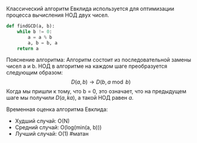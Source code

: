 Классический алгоритм Евклида используется для оптимизации процесса вычисления НОД двух чисел.

```python
def findGCD(a, b):
	while b != 0:
		a = a % b
		a, b = b, a
	return a
```
Пояснение алгоритма:
Алгоритм состоит из последовательной замены чисел a и b. НОД в алгоритме на каждом шаге преобразуется следующим образом:
$$
D(a,b)\rightarrow D(b, a \bmod b)
$$
Когда мы пришли к тому, что b = 0, это означает, что на предыдущем шаге мы получили $D(a, ka)$, а такой НОД равен $a$.

Временная оценка алгоритма Евклида:
- Худший случай: O(N)
- Средний случай: O(log(min(a, b)))
- Лучший случай: O(1)
#матан 
